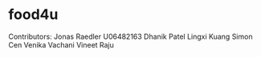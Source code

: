 # food4u

Contributors:
Jonas Raedler U06482163
Dhanik Patel 
Lingxi Kuang
Simon Cen
Venika Vachani
Vineet Raju
